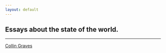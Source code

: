 ```yaml
---
layout: default
---
```


## Essays about the state of the world.

<hr>

[Collin Graves](https://github.com/CollinGraves)

